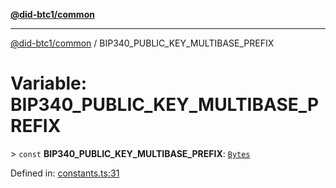 [**@did-btc1/common**](../README.md)

***

[@did-btc1/common](../globals.md) / BIP340\_PUBLIC\_KEY\_MULTIBASE\_PREFIX

# Variable: BIP340\_PUBLIC\_KEY\_MULTIBASE\_PREFIX

&gt; `const` **BIP340\_PUBLIC\_KEY\_MULTIBASE\_PREFIX**: [`Bytes`](../type-aliases/Bytes.md)

Defined in: [constants.ts:31](https://github.com/dcdpr/did-btc1-js/blob/4ab6f9915d95beed9bc633644c9db1539395f512/packages/common/src/constants.ts#L31)
